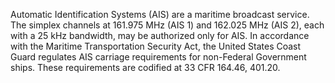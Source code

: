 Automatic Identification Systems (AIS) are a maritime broadcast service. The simplex channels at 161.975 MHz (AIS 1) and 162.025 MHz (AIS 2), each with a 25 kHz bandwidth, may be authorized only for AIS. In accordance with the Maritime Transportation Security Act, the United States Coast Guard regulates AIS carriage requirements for non-Federal Government ships. These requirements are codified at 33 CFR 164.46, 401.20.

